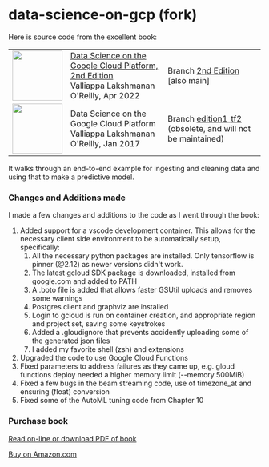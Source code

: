 # data-science-on-gcp (fork)

Here is source code from the excellent book:

<table>
<tr>
  <td>
  <img src="cover_edition2.jpg" height="100"/>
  </td>
  <td>
  <a href="https://www.amazon.com/Data-Science-Google-Cloud-Platform/dp/1098118952/">Data Science on the Google Cloud Platform, 2nd Edition</a> <br/>
  Valliappa Lakshmanan <br/>
  O'Reilly, Apr 2022
  </td>
  <td>
  Branch <a href="https://github.com/GoogleCloudPlatform/data-science-on-gcp/">2nd Edition</a> [also main]
  </td>
</tr>
<tr>
  <td>
  <img src="https://images-na.ssl-images-amazon.com/images/I/51dgw%2BCYSOL._SX379_BO1,204,203,200_.jpg" height="100"/>
  </td>
  <td>
  Data Science on the Google Cloud Platform <br/>
  Valliappa Lakshmanan <br/>
  O'Reilly, Jan 2017
  </td>
  <td>
  Branch <a href="https://github.com/GoogleCloudPlatform/data-science-on-gcp/tree/edition1_tf2">edition1_tf2</a> (obsolete, and will not be maintained)
  </td>
</table>

It walks through an end-to-end example for ingesting and cleaning data and using that to make a predictive model. 

### Changes and Additions made
I made a few changes and additions to the code as I went through the book:

1. Added support for a vscode development container. This allows for the necessary client side environment to be automatically setup, specifically:
    1. All the necessary python packages are installed. Only tensorflow is pinner (@2.12) as newer versions didn't work. 
    2. The latest gcloud SDK package is downloaded, installed from google.com and added to PATH
    3. A .boto file is added that allows faster GSUtil uploads and removes some warnings 
    4. Postgres client and graphviz are installed
    5. Login to gcloud is run on container creation, and appropriate region and project set, saving some keystrokes
    6. Added a .gloudignore that prevents accidently uploading some of the generated json files
    7. I added my favorite shell (zsh) and extensions
2. Upgraded the code to use Google Cloud Functions
3. Fixed parameters to address failures as they came up, e.g. gloud functions deploy needed a higher memory limit (--memory 500MiB)
4. Fixed a few bugs in the beam streaming code, use of timezone_at and ensuring (float) conversion
5. Fixed some of the AutoML tuning code from Chapter 10

### Purchase book
[Read on-line or download PDF of book](https://www.oreilly.com/library/view/data-science-on/9781098118945/)

[Buy on Amazon.com](https://www.amazon.com/Data-Science-Google-Cloud-Platform-dp-1098118952/dp/1098118952/)
